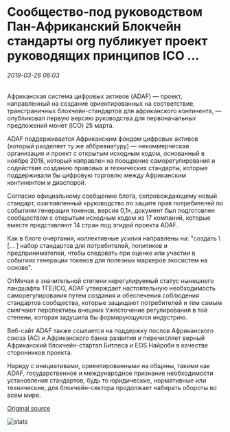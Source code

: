 # Сообщество-под руководством Пан-Африканский Блокчейн стандарты org публикует проект руководящих принципов ICO ...

###### 2019-03-26 06:03

Африканская система цифровых активов (ADAF) — проект, направленный на создание ориентированных на соответствие, трансграничных блокчейн-стандартов для африканского континента, — опубликовал первую версию руководства для первоначальных предложений монет (ICO) 25 марта.

ADAF поддерживается Африканским фондом цифровых активов (который разделяет ту же аббревиатуру) — некоммерческая организация и проект с открытым исходным кодом, основанный в ноябре 2018, который направлен на поощрение саморегулирования и содействие созданию правовых и технических стандарты, которые поддерживали бы цифровую торговлю между Африканским континентом и диаспорой.

Согласно официальному сообщению блога, сопровождающему новый стандарт, озаглавленный «руководство по защите прав потребителей по событиям генерации токенов, версия 0,1», документ был подготовлен сообществом с открытым исходным кодом из 17 компаний, которые вместе представляют 14 стран под эгидой проекта ADAF.

Как в блоге очертания, коллективные усилия направлены на: "создать \ [... \] набор стандартов для потребителей, политиков и предпринимателей, чтобы следовать при оценке или участии в событиях генерации токенов для полезных маркеров экосистем на основе".

ОтМечая в значительной степени нерегулируемый статус нынешнего ландшафта ТГЕ/ICO, ADAF утверждает настоятельную необходимость саморегулирования путем создания и обеспечения соблюдения стандартов сообщества, которые защищают потребителей и тем самым смягчают перспективы внешних Ужесточение регулирования в той степени, которая задушила бы формирующуюся индустрию.

Веб-сайт ADAF также ссылается на поддержку послов Африканского союза (АС) и Африканского банка развития и перечисляет верный Африканский блокчейн-стартап Битпеса и EOS Найроби в качестве сторонников проекта.

Наряду с инициативами, ориентированными на общины, такими как ADAF, государственное и международное признание необходимости установления стандартов, будь то юридические, нормативные или технические, для блокчейн-сектора продолжает набирать обороты во всем мире.

[Original source](https://cointelegraph.com/news/community-led-pan-african-blockchain-standards-org-publishes-draft-ico-guidelines)

![stats](https://c.statcounter.com/11760860/0/a89fa40b/1/ "stats")